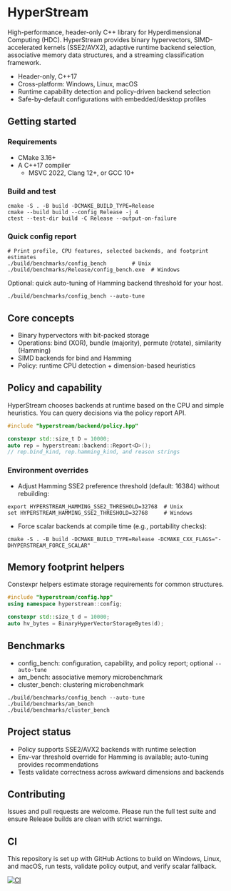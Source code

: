 # HyperStream

High-performance, header-only C++ library for Hyperdimensional Computing (HDC). HyperStream provides binary hypervectors, SIMD-accelerated kernels (SSE2/AVX2), adaptive runtime backend selection, associative memory data structures, and a streaming classification framework.

- Header-only, C++17
- Cross-platform: Windows, Linux, macOS
- Runtime capability detection and policy-driven backend selection
- Safe-by-default configurations with embedded/desktop profiles

## Getting started

### Requirements
- CMake 3.16+
- A C++17 compiler
  - MSVC 2022, Clang 12+, or GCC 10+

### Build and test

```text
cmake -S . -B build -DCMAKE_BUILD_TYPE=Release
cmake --build build --config Release -j 4
ctest --test-dir build -C Release --output-on-failure
```

### Quick config report

```text
# Print profile, CPU features, selected backends, and footprint estimates
./build/benchmarks/config_bench        # Unix
./build/benchmarks/Release/config_bench.exe  # Windows
```

Optional: quick auto-tuning of Hamming backend threshold for your host.

```text
./build/benchmarks/config_bench --auto-tune
```

## Core concepts

- Binary hypervectors with bit-packed storage
- Operations: bind (XOR), bundle (majority), permute (rotate), similarity (Hamming)
- SIMD backends for bind and Hamming
- Policy: runtime CPU detection + dimension-based heuristics

## Policy and capability

HyperStream chooses backends at runtime based on the CPU and simple heuristics. You can query decisions via the policy report API.

```cpp
#include "hyperstream/backend/policy.hpp"

constexpr std::size_t D = 10000;
auto rep = hyperstream::backend::Report<D>();
// rep.bind_kind, rep.hamming_kind, and reason strings
```

### Environment overrides

- Adjust Hamming SSE2 preference threshold (default: 16384) without rebuilding:

```text
export HYPERSTREAM_HAMMING_SSE2_THRESHOLD=32768  # Unix
set HYPERSTREAM_HAMMING_SSE2_THRESHOLD=32768     # Windows
```

- Force scalar backends at compile time (e.g., portability checks):

```text
cmake -S . -B build -DCMAKE_BUILD_TYPE=Release -DCMAKE_CXX_FLAGS="-DHYPERSTREAM_FORCE_SCALAR"
```

## Memory footprint helpers

Constexpr helpers estimate storage requirements for common structures.

```cpp
#include "hyperstream/config.hpp"
using namespace hyperstream::config;

constexpr std::size_t d = 10000;
auto hv_bytes = BinaryHyperVectorStorageBytes(d);
```

## Benchmarks

- config_bench: configuration, capability, and policy report; optional `--auto-tune`
- am_bench: associative memory microbenchmark
- cluster_bench: clustering microbenchmark

```text
./build/benchmarks/config_bench --auto-tune
./build/benchmarks/am_bench
./build/benchmarks/cluster_bench
```

## Project status

- Policy supports SSE2/AVX2 backends with runtime selection
- Env-var threshold override for Hamming is available; auto-tuning provides recommendations
- Tests validate correctness across awkward dimensions and backends

## Contributing

Issues and pull requests are welcome. Please run the full test suite and ensure Release builds are clean with strict warnings.

## CI

This repository is set up with GitHub Actions to build on Windows, Linux, and macOS, run tests, validate policy output, and verify scalar fallback.

[![CI](https://github.com/ziXnOrg/HyperStream/actions/workflows/ci.yml/badge.svg)](https://github.com/ziXnOrg/HyperStream/actions/workflows/ci.yml)

